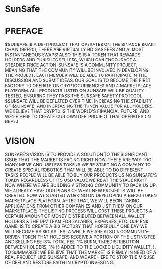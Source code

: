 # SunSafe
# PREFACE
$SUNSAFE IS A DEFI PROJECT  THAT OPERATES ON THE
BINANCE SMART CHAIN
(BEP20),  THERE ARE VIRTUALLY NO GAS FEES AND ALMOST INSTANTANEOUS
SWAPS! ALSO THIS IS A TOKEN THAT REWARDS HOLDERS AND PUNISHES SELLERS, WHICH
CAN ENCOURAGE A STEADIER PRICE ACTION.
SUNSAFE IS A COMMUNITY PROJECT, MEANING THAT THE COMMUNITY WILL BE INVOLVED
IN DEVELOPING THE PROJECT. EACH MEMBER WILL BE ABLE TO PARTICIPATE IN THE
DISCUSSION AND SUBMIT IDEAS.
OUR GOAL IS TO BECOME THE FIRST FACTORY TO OPERATE ON CRYPTOCURRENCIES
AND A MARKETPLACE PLATFORM. ALL PRODUCTS LISTED ON SUNSAFE WILL BE
QUALITY TESTED, ENSURING THEY PASS THE SUNSAFE SAFETY PROTOCOL. $SUNSAFE
WILL BE DEFLATED OVER TIME, INCREASING THE STABILITY OF $SUNSAFE, AND
INCREASING THE TOKEN VALUE FOR ALL HOLDERS. WE BELIEVE THAT CRYPTO IS THE
WORLD'S FINANCIAL FUTURE, AND WE'RE HERE TO CREATE OUR OWN DEFI PROJECT
THAT OPERATES ON BEP20
# VISION

SUNSAFE'S VISION IS TO PROVIDE A SOLUTION TO THE SIGNIFICANT ISSUE THAT THE MARKET IS FACING RIGHT 
NOW. THERE ARE WAY TOO MANY MEME AND USELESS TOKENS
WE'RE STARTING A COMPANY TO CREATE SPECIAL ROBOTICS THAT WILL BE ABLE TO DO DIFFERENT TASKS 
PEOPLE WILL BE ABLE TO BUY OUR PRODUCTS USING SUNSAFE'S TOKEN REGARDLESS OF ITS USD VALUE
WE'RE AT THE STAGE RIGHT NOW WHERE WE ARE BUILDING A STRONG COMMUNITY TO BACK US UP; WE
ALREADY HAVE OUR PLANS OF WHAT NEW PROJECTS WILL BE CREATED. NOW WE STARTED WORKING ON 
DEVELOPING A BEP20 TOKEN MARKETPLACE PLATFORM. AFTER THAT, WE WILL BEGIN TAKING 
APPLICATIONS FROM OTHER COMPANIES AND LIST THEM ON OUR MARKETPLACE; THE LISTING PROCESS WILL
COST THESE PROJECTS A CERTAIN AMOUNT OF MONEY DISTRIBUTED BETWEEN ALL WALLET HOLDERS & THE
DEV TEAM FOR SALARIES, EXPENSES, ETC.
OUR END GAME: IS TO CREATE A BIG FACTORY THAT HOPEFULLY ONE DAY WE WILL BECOME AS BIG AS
TESLA WHILE  WE ARE ALSO A COMMUNITY-DRIVEN TOKEN THAT
HOLDERS RECEIVE A PORTION OF THE LISTING FEE AND SELLING FEE (3% TOTAL FEE, 1% BURN, 1%REDISTRIBUTION BETWEEN HOLDERS, 1% IS ADDED TO THE LOCKED LIQUIDITY WALLET. ).
TO SUMMARIZE: WE BELIEVE THAT THE MARKET IS FIRMLY IN NEED OF A REAL PROJECT LIKE SUNSAFE, AND
WE ARE HERE TO STOP THE MISUSE OF DEFI AND RESTORE FAITH IN CRYPTO INVESTING.
